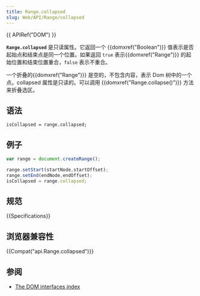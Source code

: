 ```yaml
---
title: Range.collapsed
slug: Web/API/Range/collapsed
---
```


{{ APIRef("DOM") }}

**`Range.collapsed`** 是只读属性。它返回一个 {{domxref("Boolean")}} 值表示是否起始点和结束点是同一个位置。如果返回 `true` 表示{{domxref("Range")}} 的起始位置和结束位置重合，`false` 表示不重合。

一个折叠的{{domxref("Range")}} 是空的，不包含内容，表示 Dom 树中的一个点。collapsed 属性是只读的。可以调用 {{domxref("Range.collapse()")}} 方法来折叠选区。

## 语法

```plain
isCollapsed = range.collapsed;
```

## 例子

```js
var range = document.createRange();

range.setStart(startNode,startOffset);
range.setEnd(endNode,endOffset);
isCollapsed = range.collapsed;
```

## 规范

{{Specifications}}

## 浏览器兼容性

{{Compat("api.Range.collapsed")}}

## 参阅

- [The DOM interfaces index](/zh-CN/docs/DOM/DOM_Reference)

